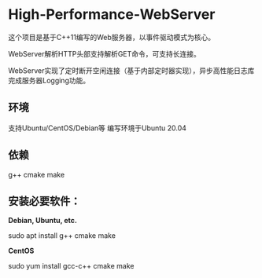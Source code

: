 # High-Performance-WebServer

这个项目是基于C++11编写的Web服务器，以事件驱动模式为核心。

WebServer解析HTTP头部支持解析GET命令，可支持长连接。

WebServer实现了定时断开空闲连接（基于内部定时器实现），异步高性能日志库完成服务器Logging功能。

## 环境

支持Ubuntu/CentOS/Debian等
编写环境于Ubuntu 20.04

## 依赖

g++ 
cmake 
make

## 安装必要软件：

**Debian, Ubuntu, etc.**

  sudo apt install g++ cmake make
    
**CentOS**

  sudo yum install gcc-c++ cmake make
